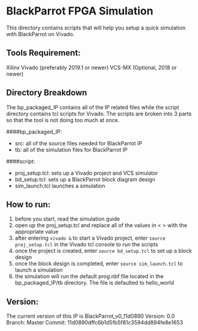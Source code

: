 # BlackParrot FPGA Simulation
This directory contains scripts that will help you setup a quick simulation with BlackParrot on Vivado.

## Tools Requirement:
Xilinx Vivado (preferably 2019.1 or newer)
VCS-MX (Optional, 2018 or newer)

## Directory Breakdown
The bp_packaged_IP contains all of the IP related files while the script directory contains tcl scripts for Vivado. The scripts are broken into 3 parts so that the tool is not doing too much at once.

####bp_packaged_IP:
- src: all of the source files needed for BlackParrot IP
- tb: all of the simulation files for BlackParrot IP

####script:
- proj_setup.tcl: sets up a Vivado project and VCS simulator
- bd_setup.tcl: sets up a BlackParrot block diagram design
- sim_launch.tcl launches a simulation

## How to run:
1) before you start, read the simulation guide
2) open up the proj_setup.tcl and replace all of the values in < > with the appropriate value
3) after entering `vivado &` to start a Vivado project, enter `source proj_setup.tcl` in the Vivado tcl console to run the scripts
4) once the project is created, enter `source bd_setup.tcl` to set up a block design
5) once the block design is completed, enter `source sim_launch.tcl` to launch a simulation
6) the simulation will run the default prog.nbf file located in the bp_packaged_IP/tb directory. The file is defaulted to hello_world

## Version:
The current version of this IP is BlackParrot_v0_11d0890
Version: 0.0
Branch: Master
Commit: 11d0890dffc6b1d5fb5f81c3594dd894fe8e1653 
